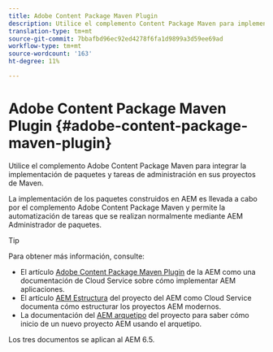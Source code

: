```yaml
---
title: Adobe Content Package Maven Plugin
description: Utilice el complemento Content Package Maven para implementar aplicaciones AEM
translation-type: tm+mt
source-git-commit: 7bbafbd96ec92ed4278f6fa1d9899a3d59ee69ad
workflow-type: tm+mt
source-wordcount: '163'
ht-degree: 11%

---
```



# Adobe Content Package Maven Plugin {#adobe-content-package-maven-plugin}

Utilice el complemento Adobe Content Package Maven para integrar la implementación de paquetes y tareas de administración en sus proyectos de Maven.

La implementación de los paquetes construidos en AEM es llevada a cabo por el complemento Adobe Content Package Maven y permite la automatización de tareas que se realizan normalmente mediante AEM Administrador de paquetes.

>[!TIP]
>
>Para obtener más información, consulte:
>
>* El artículo [Adobe Content Package Maven Plugin](https://experienceleague.adobe.com/docs/experience-manager-cloud-service/implementing/developer-tools/maven-plugin.html?lang=en#developer-tools) de la AEM como una documentación de Cloud Service sobre cómo implementar AEM aplicaciones.
>* El artículo [AEM Estructura](https://docs.adobe.com/content/help/es-ES/experience-manager-cloud-service/implementing/developing/aem-project-content-package-structure.html) del proyecto del AEM como Cloud Service documenta cómo estructurar los proyectos AEM modernos.
>* La documentación del [AEM arquetipo](https://docs.adobe.com/content/help/es-ES/experience-manager-core-components/using/developing/archetype/overview.html) del proyecto para saber cómo inicio de un nuevo proyecto AEM usando el arquetipo.

>
>
Los tres documentos se aplican al AEM 6.5.
